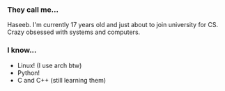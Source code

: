 
### They call me...
Haseeb. I'm currently 17 years old and just about to join university for CS. Crazy obsessed with systems and computers.

### I know...
+ Linux! (I use arch btw)
+ Python!
+ C and C++ (still learning them)


